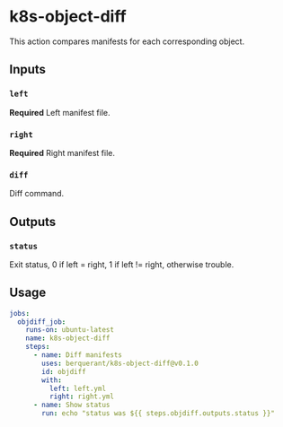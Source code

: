 # k8s-object-diff

This action compares manifests for each corresponding object.

## Inputs

### `left`

**Required** Left manifest file.

### `right`

**Required** Right manifest file.

### `diff`

Diff command.

## Outputs

### `status`

Exit status, 0 if left = right, 1 if left != right, otherwise trouble.

## Usage

``` yaml
jobs:
  objdiff_job:
    runs-on: ubuntu-latest
    name: k8s-object-diff
    steps:
      - name: Diff manifests
        uses: berquerant/k8s-object-diff@v0.1.0
        id: objdiff
        with:
          left: left.yml
          right: right.yml
      - name: Show status
        run: echo "status was ${{ steps.objdiff.outputs.status }}"
```
